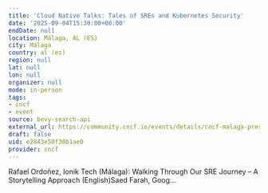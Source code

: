 ```yaml
---
title: 'Cloud Native Talks: Tales of SREs and Kubernetes Security'
date: '2025-09-04T15:30:00+00:00'
endDate: null
location: Málaga, AL (ES)
city: Málaga
country: al (es)
region: null
lat: null
lon: null
organizer: null
mode: in-person
tags:
- cncf
- event
source: bevy-search-api
external_url: https://community.cncf.io/events/details/cncf-malaga-presents-cloud-native-talks-tales-of-sres-and-kubernetes-security/
draft: false
uid: e2843e50f38b1ae0
provider: cncf
---
```

Rafael Ordoñez, Ionik Tech (Málaga): Walking Through Our SRE Journey – A Storytelling Approach (English)Saed Farah, Goog...
